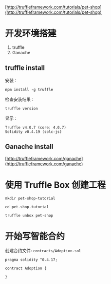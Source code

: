 

[http://truffleframework.com/tutorials/pet-shop](http://truffleframework.com/tutorials/pet-shop)

# 开发环境搭建

1. truffle
2. Ganache

## truffle install

安装：

```
npm install -g truffle
```

检查安装结果：

```
truffle version
```

显示：

```
Truffle v4.0.7 (core: 4.0.7)
Solidity v0.4.19 (solc-js)
```

## Ganache install

[http://truffleframework.com/ganache](http://truffleframework.com/ganache)

# 使用 Truffle Box 创建工程

```
mkdir pet-shop-tutorial

cd pet-shop-tutorial

truffle unbox pet-shop
```

# 开始写智能合约

创建合约文件: `contracts/Adoption.sol`

```
pragma solidity ^0.4.17;

contract Adoption {

}
```


